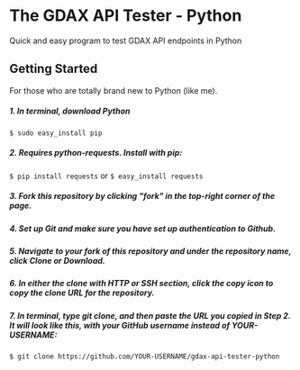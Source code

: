 # The GDAX API Tester - Python
Quick and easy program to test GDAX API endpoints in Python

## Getting Started
For those who are totally brand new to Python (like me). 

##### 1. In terminal, download Python
```$ sudo easy_install pip```

##### 2. Requires python-requests. Install with pip:
```$ pip install requests``` or ```$ easy_install requests```

##### 3. Fork this repository by clicking "fork" in the top-right corner of the page.

##### 4. Set up Git and make sure you have set up authentication to Github.

##### 5. Navigate to your fork of this repository and under the repository name, click Clone or Download.

##### 6. In either the clone with HTTP or SSH section, click the copy icon to copy the clone URL for the repository. 

##### 7. In terminal, type git clone, and then paste the URL you copied in Step 2. It will look like this, with your GitHub username instead of YOUR-USERNAME:
```$ git clone https://github.com/YOUR-USERNAME/gdax-api-tester-python```